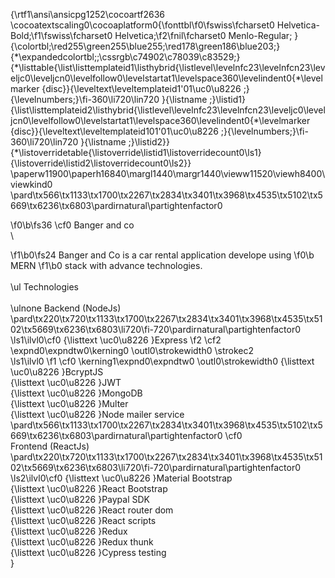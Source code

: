 {\rtf1\ansi\ansicpg1252\cocoartf2636
\cocoatextscaling0\cocoaplatform0{\fonttbl\f0\fswiss\fcharset0 Helvetica-Bold;\f1\fswiss\fcharset0 Helvetica;\f2\fnil\fcharset0 Menlo-Regular;
}
{\colortbl;\red255\green255\blue255;\red178\green186\blue203;}
{\*\expandedcolortbl;;\cssrgb\c74902\c78039\c83529;}
{\*\listtable{\list\listtemplateid1\listhybrid{\listlevel\levelnfc23\levelnfcn23\leveljc0\leveljcn0\levelfollow0\levelstartat1\levelspace360\levelindent0{\*\levelmarker \{disc\}}{\leveltext\leveltemplateid1\'01\uc0\u8226 ;}{\levelnumbers;}\fi-360\li720\lin720 }{\listname ;}\listid1}
{\list\listtemplateid2\listhybrid{\listlevel\levelnfc23\levelnfcn23\leveljc0\leveljcn0\levelfollow0\levelstartat1\levelspace360\levelindent0{\*\levelmarker \{disc\}}{\leveltext\leveltemplateid101\'01\uc0\u8226 ;}{\levelnumbers;}\fi-360\li720\lin720 }{\listname ;}\listid2}}
{\*\listoverridetable{\listoverride\listid1\listoverridecount0\ls1}{\listoverride\listid2\listoverridecount0\ls2}}
\paperw11900\paperh16840\margl1440\margr1440\vieww11520\viewh8400\viewkind0
\pard\tx566\tx1133\tx1700\tx2267\tx2834\tx3401\tx3968\tx4535\tx5102\tx5669\tx6236\tx6803\pardirnatural\partightenfactor0

\f0\b\fs36 \cf0 Banger and co\
\

\f1\b0\fs24 Banger and Co is a car rental application develope using 
\f0\b MERN
\f1\b0  stack with advance technologies.\
\
\ul Technologies \
\
\ulnone Backend (NodeJs)\
\pard\tx220\tx720\tx1133\tx1700\tx2267\tx2834\tx3401\tx3968\tx4535\tx5102\tx5669\tx6236\tx6803\li720\fi-720\pardirnatural\partightenfactor0
\ls1\ilvl0\cf0 {\listtext	\uc0\u8226 	}Express
\f2 \cf2 \expnd0\expndtw0\kerning0
\outl0\strokewidth0 \strokec2 \
\ls1\ilvl0
\f1 \cf0 \kerning1\expnd0\expndtw0 \outl0\strokewidth0 {\listtext	\uc0\u8226 	}BcryptJS\
{\listtext	\uc0\u8226 	}JWT\
{\listtext	\uc0\u8226 	}MongoDB\
{\listtext	\uc0\u8226 	}Multer\
{\listtext	\uc0\u8226 	}Node mailer service\
\pard\tx566\tx1133\tx1700\tx2267\tx2834\tx3401\tx3968\tx4535\tx5102\tx5669\tx6236\tx6803\pardirnatural\partightenfactor0
\cf0 \
Frontend (ReactJs)\
\pard\tx220\tx720\tx1133\tx1700\tx2267\tx2834\tx3401\tx3968\tx4535\tx5102\tx5669\tx6236\tx6803\li720\fi-720\pardirnatural\partightenfactor0
\ls2\ilvl0\cf0 {\listtext	\uc0\u8226 	}Material Bootstrap \
{\listtext	\uc0\u8226 	}React Bootstrap\
{\listtext	\uc0\u8226 	}Paypal SDK\
{\listtext	\uc0\u8226 	}React router dom\
{\listtext	\uc0\u8226 	}React scripts\
{\listtext	\uc0\u8226 	}Redux\
{\listtext	\uc0\u8226 	}Redux thunk\
{\listtext	\uc0\u8226 	}Cypress testing\
}